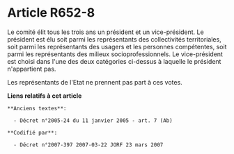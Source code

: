# Article R652-8

Le comité élit tous les trois ans un président et un vice-président. Le président est élu soit parmi les représentants des
collectivités territoriales, soit parmi les représentants des usagers et les personnes compétentes, soit parmi les
représentants des milieux socioprofessionnels. Le vice-président est choisi dans l'une des deux catégories ci-dessus à
laquelle le président n'appartient pas.

Les représentants de l'Etat ne prennent pas part à ces votes.

**Liens relatifs à cet article**

	**Anciens textes**:

	  - Décret n°2005-24 du 11 janvier 2005 - art. 7 (Ab)

	**Codifié par**:

	  - Décret n°2007-397 2007-03-22 JORF 23 mars 2007
